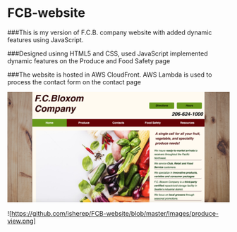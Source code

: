 # FCB-website

###This is my version of F.C.B. company website with added dynamic features using JavaScript.

###Designed usinng HTML5 and CSS, used JavaScript implemented dynamic features on the Produce and Food Safety page 

###The website is hosted in AWS CloudFront. AWS Lambda is used to process the contact form on the contact page

![front page](https://github.com/isherep/FCB-website/blob/master/Images/index-view.png)


![https://github.com/isherep/FCB-website/blob/master/Images/produce-view.png]


